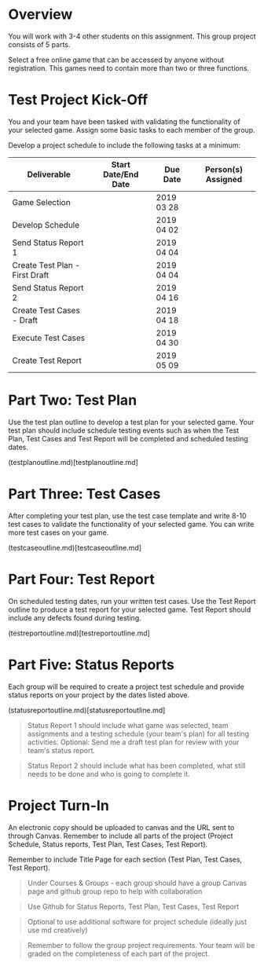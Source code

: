 # Overview

You will work with 3-4 other students on this assignment. This group project consists of 5 parts.

Select a free online game that can be accessed by anyone without registration. This games need to contain more than two or three functions.

# Test Project Kick-Off

You and your team have been tasked with validating the functionality of your selected game. Assign some basic tasks to each member of the group.

Develop a project schedule to include the following tasks at a minimum:

| Deliverable | Start Date/End Date | Due Date | Person(s) Assigned |
|-|-|-|-|
| Game Selection | | 2019 03 28 | |
| Develop Schedule | | 2019 04 02 | | 
| Send Status Report 1 | | 2019 04 04 | |
| Create Test Plan - First Draft | | 2019 04 04 | |
| Send Status Report 2 | | 2019 04 16 | |
| Create Test Cases - Draft | | 2019 04 18 | | 
| Execute Test Cases | | 2019 04 30 | | 
| Create Test Report | | 2019 05 09 | | 

# Part Two: Test Plan

Use the test plan outline to develop a test plan for your selected game. Your test plan should include schedule testing events such as when the Test Plan, Test Cases and Test Report will be completed and scheduled testing dates.

(testplanoutline.md)[testplanoutline.md]

# Part Three: Test Cases

After completing your test plan, use the test case template and write 8-10 test cases to validate the functionality of your selected game. You can write more test cases on your game.

(testcaseoutline.md)[testcaseoutline.md]

# Part Four: Test Report

On scheduled testing dates, run your written test cases. Use the Test Report outline to produce a test report for your selected game. Test Report should include any defects found during testing.

(testreportoutline.md)[testreportoutline.md]

# Part Five: Status Reports

Each group will be required to create a project test schedule and provide status reports on your project by the dates listed above.

(statusreportoutline.md)[statusreportoutline.md]

> Status Report 1 should include what game was selected, team assignments and a testing schedule (your team's plan) for all testing activities. Optional: Send me a draft test plan for review with your team's status report.

> Status Report 2 should include what has been completed, what still needs to be done and who is going to complete it.

# Project Turn-In

An electronic copy should be uploaded to canvas and the URL sent to through Canvas. Remember to include all parts of the project (Project Schedule, Status reports, Test Plan, Test Cases, Test Report).

Remember to include Title Page for each section (Test Plan, Test Cases, Test Report).

> Under Courses & Groups - each group should have a group Canvas page and github group repo to help with collaboration

> Use Github for Status Reports, Test Plan, Test Cases, Test Report

> Optional to use additional software for project schedule (ideally just use md creatively)

> Remember to follow the group project requirements. Your team will be graded on the completeness of each part of the project.

